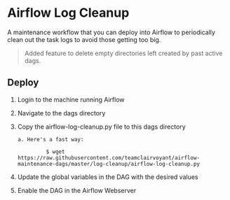 # Airflow Log Cleanup

A maintenance workflow that you can deploy into Airflow to periodically clean out the task logs to avoid those getting too big.

> Added feature to delete empty directories left created by past active dags.

## Deploy

1. Login to the machine running Airflow

2. Navigate to the dags directory

3. Copy the airflow-log-cleanup.py file to this dags directory

       a. Here's a fast way:

                $ wget https://raw.githubusercontent.com/teamclairvoyant/airflow-maintenance-dags/master/log-cleanup/airflow-log-cleanup.py

4. Update the global variables in the DAG with the desired values

5. Enable the DAG in the Airflow Webserver
